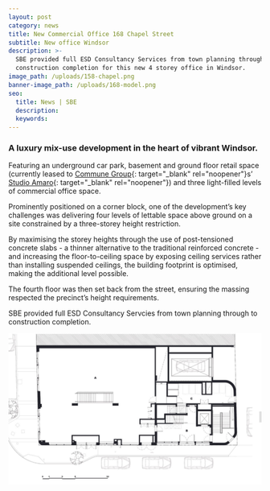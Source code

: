 ```yaml
---
layout: post
category: news
title: New Commercial Office 168 Chapel Street
subtitle: New office Windsor
description: >-
  SBE provided full ESD Consultancy Services from town planning through to
  construction completion for this new 4 storey office in Windsor.
image_path: /uploads/158-chapel.png
banner-image_path: /uploads/168-model.png
seo:
  title: News | SBE
  description:
  keywords:
---
```

### A luxury mix-use development in the heart of vibrant Windsor.

Featuring an underground car park, basement and ground floor retail space (currently leased to [Commune Group](https://www.communegroup.com.au/){: target="_blank" rel="noopener"}s’ [Studio Amaro](https://www.broadsheet.com.au/melbourne/windsor/restaurants/studio-amaro){: target="_blank" rel="noopener"}) and three light-filled levels of commercial office space.

Prominently positioned on a corner block, one of the development’s key challenges was delivering four levels of lettable space above ground on a site constrained by a three-storey height restriction.

By maximising the storey heights through the use of post-tensioned concrete slabs - a thinner alternative to the traditional reinforced concrete - and increasing the floor-to-ceiling space by exposing ceiling services rather than installing suspended ceilings, the building footprint is optimised, making the additional level possible.

The fourth floor was then set back from the street, ensuring the massing respected the precinct’s height requirements.

SBE provided full ESD Consultancy Servcies from town planning through to construction completion.

![](/uploads/168-floor-plan.png)